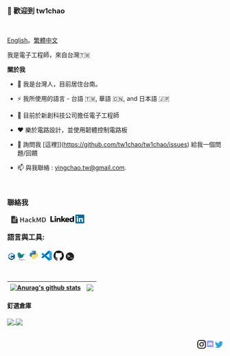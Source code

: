 ### 🚀 歡迎到 tw1chao

<br />

[English](./README.md)。[繁體中文](./README_zhTW.md)
<br />

我是電子工程師，來自台灣🇹🇼

**關於我**

- 🔭 我是台灣人，目前居住台南。

- ⚡ 我所使用的語言 - 台語 🇹🇼, 華語 🇨🇳, and  日本語 🇯🇵

- 💼 目前於新創科技公司擔任電子工程師

- ❤️ 樂於電路設計，並使用韌體控制電路板

- 💬 詢問我 [這裡]](https://github.com/tw1chao/tw1chao/issues) 給我一個問題/回饋

- 📫 與我聯絡 : yingchao.tw@gmail.com.

<br/>

### <b> 聯絡我 </b>
[<img align="left" alt="HackMD" width="100" src="./assets/HackMD.png" />](https://hackmd.io/@YingChao)
[<img align="left" alt="LinkedIn" width="80" src="./assets/linkedin.png" />](https://www.linkedin.com/in/tw1chao)

<br/>

### <b>語言與工具: </b>

<code><img height="20" src="https://raw.githubusercontent.com/github/explore/80688e429a7d4ef2fca1e82350fe8e3517d3494d/topics/c/c.png"></code>
<code><img height="20" src="https://raw.githubusercontent.com/github/explore/80688e429a7d4ef2fca1e82350fe8e3517d3494d/topics/latex/latex.png"></code>
<code><img height="28" src="https://raw.githubusercontent.com/github/explore/80688e429a7d4ef2fca1e82350fe8e3517d3494d/topics/python/python.png"></code>
<code><img height="24" src="https://raw.githubusercontent.com/github/explore/80688e429a7d4ef2fca1e82350fe8e3517d3494d/topics/visual-studio-code/visual-studio-code.png"></code>
<code><img height="24" src="https://raw.githubusercontent.com/github/explore/78df643247d429f6cc873026c0622819ad797942/topics/github/github.png" /></code>
<code><img height="20" src="https://raw.githubusercontent.com/github/explore/80688e429a7d4ef2fca1e82350fe8e3517d3494d/topics/terminal/terminal.png"></code>

<br/>

| <a href="https://github.com/tw1chao/github-readme-stats"><img align="center" src="https://github-readme-stats.vercel.app/api?username=tw1chao&show_icons=true&include_all_commits=true&theme=onedark&hide_border=true" alt="Anurag's github stats" /></a> | <a href="https://github.com/tw1chao/github-readme-stats"><img align="center" src="https://github-readme-stats.vercel.app/api/top-langs/?username=tw1chao&layout=compact&theme=onedark&hide_border=true" /></a> |
| ------------- | ------------- |

#### 釘選倉庫

<a href="https://github.com/tw1chao/STUST-thesis-template">
  <img align="center" src="https://github-readme-stats.vercel.app/api/pin/?username=tw1chao&repo=STUST-thesis-template&theme=onedark" />
</a>
<a href="https://github.com/tw1chao/STLinkV3_Adapter">
  <img align="center" src="https://github-readme-stats.vercel.app/api/pin/?username=tw1chao&repo=STLinkV3_Adapter&theme=onedark" />
</a>

<br/>
<br/>
<br/>

<a href="https://twitter.com/tw1chao">
  <img align="right" alt="YingChao, Chen | Twitter" width="21px" src="./assets/twitter.svg" />
</a>

<a href="https://discord.gg/gTXtyvWuWt">
  <img align="right" alt="yingchao, chen | Discord" width="20px" src="./assets/discord.svg" />
</a>

<a href="https://www.instagram.com/yingchao.tw/">
  <img align="right" alt="yingchao.tw | Instagram" width="20px" src="./assets/instagram.svg" />
</a>
